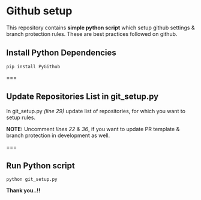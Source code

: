 # Github setup

This repository contains **simple python script** which setup github settings & branch protection rules. These are best practices followed on github.

## Install Python Dependencies

```
pip install PyGithub 
```

===
## Update Repositories List in git_setup.py

In git_setup.py *(line 29)* update list of repositories, for which you want to setup rules.

**NOTE:** Uncomment *lines 22 & 36*, if you want to update PR template & branch protection in development as well.

===
## Run Python script

```
python git_setup.py
```

**Thank you..!!**